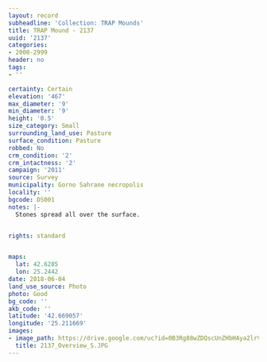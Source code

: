 ```yaml
---
layout: record
subheadline: 'Collection: TRAP Mounds'
title: TRAP Mound - 2137
uuid: '2137'
categories:
- 2000-2999
header: no
tags:
- ''

certainty: Certain
elevation: '467'
max_diameter: '9'
min_diameter: '9'
height: '0.5'
size_category: Small
surrounding_land_use: Pasture
surface_condition: Pasture
robbed: No
crm_condition: '2'
crm_intactness: '2'
campaign: '2011'
source: Survey
municipality: Gorno Sahrane necropolis
locality: ''
bgcode: DS001
notes: |-
  Stones spread all over the surface.


rights: standard


maps:
  lat: 42.6285
  lon: 25.2442
date: 2018-06-04
land_use_source: Photo
photo: Good
bg_code: ''
akb_code: ''
latitude: '42.669057'
longitude: '25.211669'
images:
- image_path: https://drive.google.com/uc?id=0B3Rg88wZDQscUnZHbHAya2lrVW8
  title: 2137_Overview_S.JPG
---
```

